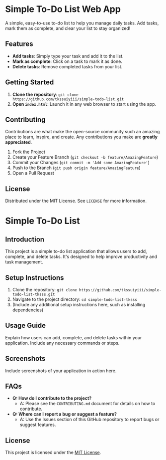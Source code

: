 # Simple To-Do List Web App

A simple, easy-to-use to-do list to help you manage daily tasks. Add tasks, mark them as complete, and clear your list to stay organized!

## Features

- **Add tasks**: Simply type your task and add it to the list.
- **Mark as complete**: Click on a task to mark it as done.
- **Delete tasks**: Remove completed tasks from your list.

## Getting Started

1. **Clone the repository**: `git clone https://github.com/tkssuiyiii/simple-todo-list.git`
2. **Open `index.html`**: Launch it in any web browser to start using the app.

## Contributing

Contributions are what make the open-source community such an amazing place to learn, inspire, and create. Any contributions you make are **greatly appreciated**.

1. Fork the Project
2. Create your Feature Branch (`git checkout -b feature/AmazingFeature`)
3. Commit your Changes (`git commit -m 'Add some AmazingFeature'`)
4. Push to the Branch (`git push origin feature/AmazingFeature`)
5. Open a Pull Request

## License

Distributed under the MIT License. See `LICENSE` for more information.
# Simple To-Do List

## Introduction
This project is a simple to-do list application that allows users to add, complete, and delete tasks. It's designed to help improve productivity and task management.

## Setup Instructions
1. Clone the repository: `git clone https://github.com/tkssuiyiii/simple-todo-list-tksss.git`
2. Navigate to the project directory: `cd simple-todo-list-tksss`
3. (Include any additional setup instructions here, such as installing dependencies)

## Usage Guide
Explain how users can add, complete, and delete tasks within your application. Include any necessary commands or steps.

## Screenshots
Include screenshots of your application in action here.

## FAQs
- **Q: How do I contribute to the project?**
  - A: Please see the `CONTRIBUTING.md` document for details on how to contribute.
- **Q: Where can I report a bug or suggest a feature?**
  - A: Use the Issues section of this GitHub repository to report bugs or suggest features.

## License
This project is licensed under the [MIT License](LICENSE).
